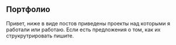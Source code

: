 ## Портфолио

Привет, ниже в виде постов приведены проекты над которыми я работали или работаю. Если есть предложения о том, как их струкрутрировать пишите.
